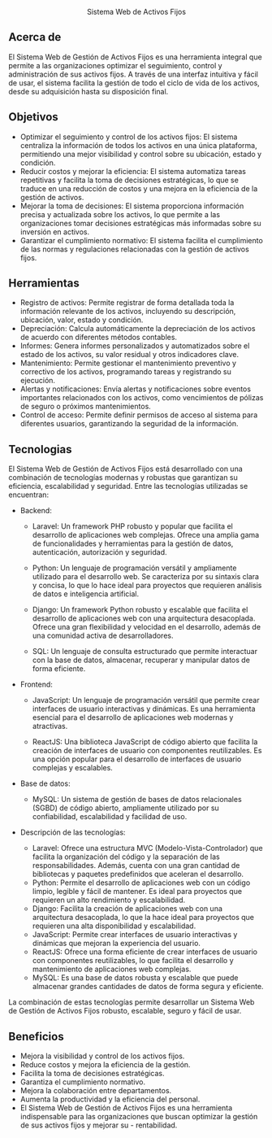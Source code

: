 <p align="center">Sistema Web de Activos Fijos</p>


## Acerca de 

El Sistema Web de Gestión de Activos Fijos es una herramienta integral que permite a las organizaciones optimizar el seguimiento, control y administración de sus activos fijos. A través de una interfaz intuitiva y fácil de usar, el sistema facilita la gestión de todo el ciclo de vida de los activos, desde su adquisición hasta su disposición final.

## Objetivos

- Optimizar el seguimiento y control de los activos fijos: El sistema centraliza la información de todos los activos en una única plataforma, permitiendo una mejor visibilidad y control sobre su ubicación, estado y condición.
- Reducir costos y mejorar la eficiencia: El sistema automatiza tareas repetitivas y facilita la toma de decisiones estratégicas, lo que se traduce en una reducción de costos y una mejora en la eficiencia de la gestión de activos.
- Mejorar la toma de decisiones: El sistema proporciona información precisa y actualizada sobre los activos, lo que permite a las organizaciones tomar decisiones estratégicas más informadas sobre su inversión en activos.
- Garantizar el cumplimiento normativo: El sistema facilita el cumplimiento de las normas y regulaciones relacionadas con la gestión de activos fijos.


## Herramientas

- Registro de activos: Permite registrar de forma detallada toda la información relevante de los activos, incluyendo su descripción, ubicación, valor, estado y condición.
- Depreciación: Calcula automáticamente la depreciación de los activos de acuerdo con diferentes métodos contables.
- Informes: Genera informes personalizados y automatizados sobre el estado de los activos, su valor residual y otros indicadores clave.
- Mantenimiento: Permite gestionar el mantenimiento preventivo y correctivo de los activos, programando tareas y registrando su ejecución.
- Alertas y notificaciones: Envía alertas y notificaciones sobre eventos importantes relacionados con los activos, como vencimientos de pólizas de seguro o próximos mantenimientos.
- Control de acceso: Permite definir permisos de acceso al sistema para diferentes usuarios, garantizando la seguridad de la información.

## Tecnologias

El Sistema Web de Gestión de Activos Fijos está desarrollado con una combinación de tecnologías modernas y robustas que garantizan su eficiencia, escalabilidad y seguridad. Entre las tecnologías utilizadas se encuentran:

- Backend:

    - Laravel: Un framework PHP robusto y popular que facilita el desarrollo de aplicaciones web complejas. Ofrece una amplia gama de funcionalidades y herramientas para la gestión de datos, autenticación, autorización y seguridad.

    - Python: Un lenguaje de programación versátil y ampliamente utilizado para el desarrollo web. Se caracteriza por su sintaxis clara y concisa, lo que lo hace ideal para proyectos que requieren análisis de datos e inteligencia artificial.

    - Django: Un framework Python robusto y escalable que facilita el desarrollo de aplicaciones web con una arquitectura desacoplada. Ofrece una gran flexibilidad y velocidad en el desarrollo, además de una comunidad activa de desarrolladores.

    - SQL: Un lenguaje de consulta estructurado que permite interactuar con la base de datos, almacenar, recuperar y manipular datos de forma eficiente.

- Frontend:


    - JavaScript: Un lenguaje de programación versátil que permite crear interfaces de usuario interactivas y dinámicas. Es una herramienta esencial para el desarrollo de aplicaciones web modernas y atractivas.
    
    - ReactJS: Una biblioteca JavaScript de código abierto que facilita la creación de interfaces de usuario con componentes reutilizables. Es una opción popular para el desarrollo de interfaces de usuario complejas y escalables.

- Base de datos:

    - MySQL: Un sistema de gestión de bases de datos relacionales (SGBD) de código abierto, ampliamente utilizado por su confiabilidad, escalabilidad y facilidad de uso.

- Descripción de las tecnologías:

    - Laravel: Ofrece una estructura MVC (Modelo-Vista-Controlador) que facilita la organización del código y la separación de las responsabilidades. Además, cuenta con una gran cantidad de bibliotecas y paquetes predefinidos que aceleran el desarrollo.
    - Python: Permite el desarrollo de aplicaciones web con un código limpio, legible y fácil de mantener. Es ideal para proyectos que requieren un alto rendimiento y escalabilidad.
    - Django: Facilita la creación de aplicaciones web con una arquitectura desacoplada, lo que la hace ideal para proyectos que requieren una alta disponibilidad y escalabilidad.
    - JavaScript: Permite crear interfaces de usuario interactivas y dinámicas que mejoran la experiencia del usuario.
    - ReactJS: Ofrece una forma eficiente de crear interfaces de usuario con componentes reutilizables, lo que facilita el desarrollo y mantenimiento de aplicaciones web complejas.
    - MySQL: Es una base de datos robusta y escalable que puede almacenar grandes cantidades de datos de forma segura y eficiente.

La combinación de estas tecnologías permite desarrollar un Sistema Web de Gestión de Activos Fijos robusto, escalable, seguro y fácil de usar.


## Beneficios

- Mejora la visibilidad y control de los activos fijos.
- Reduce costos y mejora la eficiencia de la gestión.
- Facilita la toma de decisiones estratégicas.
- Garantiza el cumplimiento normativo.
- Mejora la colaboración entre departamentos.
- Aumenta la productividad y la eficiencia del personal.
- El Sistema Web de Gestión de Activos Fijos es una herramienta indispensable para las organizaciones que buscan optimizar la gestión de sus activos fijos y mejorar su - rentabilidad.